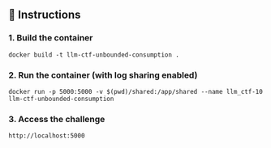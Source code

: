 ## 🚀 Instructions

### 1. Build the container

`docker build -t llm-ctf-unbounded-consumption .`

### 2. Run the container (with log sharing enabled)

`docker run -p 5000:5000 -v $(pwd)/shared:/app/shared --name llm_ctf-10 llm-ctf-unbounded-consumption`

### 3. Access the challenge

`http://localhost:5000`
